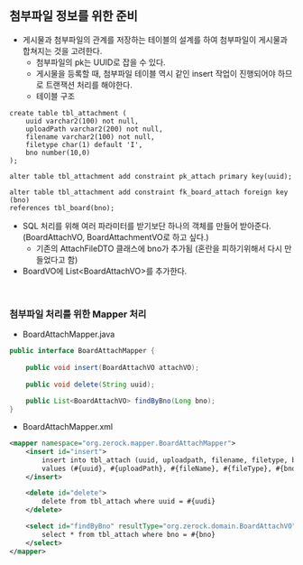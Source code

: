 ## 첨부파일 정보를 위한 준비
- 게시물과 첨부파일의 관계를 저장하는 테이블의 설계를 하여 첨부파일이 게시물과 합쳐지는 것을 고려한다.
    - 첨부파일의 pk는 UUID로 잡을 수 있다.
    - 게시물을 등록할 때, 첨부파일 테이블 역시 같인 insert 작업이 진행되어야 하므로 트랜잭션 처리를 해야한다.
    - 테이블 구조

```
create table tbl_attachment (
    uuid varchar2(100) not null,
    uploadPath varchar2(200) not null,
    filename varchar2(100) not null,
    filetype char(1) default 'I',
    bno number(10,0)
);

alter table tbl_attachment add constraint pk_attach primary key(uuid);

alter table tbl_attachment add constraint fk_board_attach foreign key (bno)
references tbl_board(bno);
```

- SQL 처리를 위해 여러 파라미터를 받기보단 하나의 객체를 만들어 받아준다. (BoardAttachVO, BoardAttachmentVO로 하고 싶다.)
    - 기존의 AttachFileDTO 클래스에 bno가 추가됨 (혼란을 피하기위해서 다시 만들었다고 함)
- BoardVO에 List\<BoardAttachVO>를 추가한다.

<br>

### 첨부파일 처리를 위한 Mapper 처리

- BoardAttachMapper.java
```java
public interface BoardAttachMapper {
	
	public void insert(BoardAttachVO attachVO);
	
	public void delete(String uuid);
	
	public List<BoardAttachVO> findByBno(Long bno);
}
```

- BoardAttachMapper.xml
```xml
<mapper namespace="org.zerock.mapper.BoardAttachMapper">
    <insert id="insert">
        insert into tbl_attach (uuid, uploadpath, filename, filetype, bno)
        values (#{uuid}, #{uploadPath}, #{fileName}, #{fileType}, #{bno})
    </insert>

    <delete id="delete">
        delete from tbl_attach where uuid = #{uudi}
    </delete>

    <select id="findByBno" resultType="org.zerock.domain.BoardAttachVO">
        select * from tbl_attach where bno = #{bno}
    </select>
</mapper>
```
